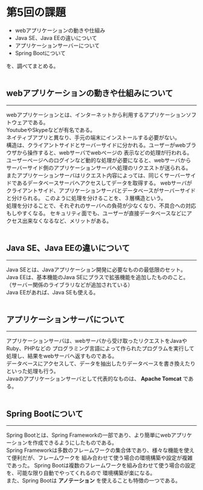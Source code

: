 # 第5回の課題

- webアプリケーションの動きや仕組み
- Java SE、Java EEの違いについて
- アプリケーションサーバーについて
- Spring Bootについて  

を、調べてまとめる。<br><br>  
## webアプリケーションの動きや仕組みについて
***
webアプリケーションとは、インターネットから利用するアプリケーションソフトウェアである。  
YoutubeやSkypeなどが有名である。  
ネイティブアプリと異なり、手元の端末にインストールする必要がない。  
構造は、クライアントサイドとサーバーサイドに分かれる。ユーザーがwebブラウザから操作すると、webサーバでwebページの
表示などの処理が行われる。ユーザーページへのログインなど動的な処理が必要になると、webサーバから
サーバーサイド側のアプリケーションサーバへ処理のリクエストが送られる。
またアプリケーションサーバはリクエスト内容によっては、同じくサーバーサイドであるデータベースサーバへアクセスしてデータを取得する。  webサーバがクライアントサイド、アプリケーションサーバとデータベースがサーバーサイドと分けられる。
このように処理を分けることを、３層構造という。  
処理を分けることで、それぞれのサーバへの負荷が少なくなり、不具合への対応もしやすくなる。
セキュリティ面でも、ユーザーが直接データベースなどにアクセス出来なくなるなど、メリットがある。<br><br>

## Java SE、Java EEの違いについて
***
Java SEとは、Javaアプリケーション開発に必要なものの最低限のセット。  
Java EEは、基本機能のJava SEにプラスで拡張機能を追加したもののこと。  
（サーバー関係のライブラリなどが追加されている）  
Java EEがあれば、Java SEも使える。<br><br>

## アプリケーションサーバについて
***
アプリケーションサーバは、webサーバから受け取ったリクエストをJavaやRuby、PHPなどの
プログラミング言語によって作られたプログラムを実行して処理し、結果をwebサーバへ返すものである。  
データベースにアクセスして、データを抽出したりデータベースを書き換えたりといった処理も行う。  
Javaのアプリケーションサーバとして代表的なものは、 **Apache Tomcat** である。<br><br>


## Spring Bootについて
***
Spring Bootとは、Spring Frameworkの一部であり、より簡単にwebアプリケーションを作成できるようにしたものである。  
Spring Frameworkは多数のフレームワークの集合体であり、様々な機能を使えて便利だが、フレームワークを
組み合わせて使う場合の環境構築や設定が複雑であった。
Spring Bootは複数のフレームワークを組み合わせて使う場合の設定を、可能な限り自動でやってくれるので
環境構築が楽になる。  
また、Spring Bootは __アノテーション__ を使えることも特徴の一つである。
